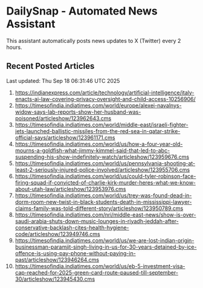 # DailySnap - Automated News Assistant

This assistant automatically posts news updates to X (Twitter) every 2 hours.

## Recent Posted Articles

Last updated: Thu Sep 18 06:31:46 UTC 2025

1. https://indianexpress.com/article/technology/artificial-intelligence/italy-enacts-ai-law-covering-privacy-oversight-and-child-access-10256906/
2. https://timesofindia.indiatimes.com/world/europe/alexei-navalnys-widow-says-lab-reports-show-her-husband-was-poisoned/articleshow/123962643.cms
3. https://timesofindia.indiatimes.com/world/middle-east/israeli-fighter-jets-launched-ballistic-missiles-from-the-red-sea-in-qatar-strike-official-says/articleshow/123961171.cms
4. https://timesofindia.indiatimes.com/world/us/how-a-four-year-old-mourns-a-goldfish-what-jimmy-kimmel-said-that-led-to-abc-suspending-his-show-indefinitely-watch/articleshow/123959676.cms
5. https://timesofindia.indiatimes.com/world/us/pennsylvania-shooting-at-least-2-seriously-injured-police-involved/articleshow/123955706.cms
6. https://timesofindia.indiatimes.com/world/us/could-tyler-robinson-face-firing-squad-if-convicted-of-charlie-kirk-murder-heres-what-we-know-about-utah-law/articleshow/123953976.cms
7. https://timesofindia.indiatimes.com/world/us/trey-was-found-dead-in-dorm-room-new-twist-in-black-students-death-in-mississippi-lawyer-claims-family-was-told-different-story/articleshow/123950789.cms
8. https://timesofindia.indiatimes.com/nri/middle-east-news/show-is-over-saudi-arabia-shuts-down-music-lounges-in-riyadh-jeddah-after-conservative-backlash-cites-health-hygiene-code/articleshow/123949746.cms
9. https://timesofindia.indiatimes.com/world/us/we-are-lost-indian-origin-businessman-paramjit-singh-living-in-us-for-30-years-detained-by-ice-offence-is-using-pay-phone-without-paying-in-past/articleshow/123946264.cms
10. https://timesofindia.indiatimes.com/world/us/eb-5-investment-visa-cap-reached-for-2025-green-card-route-paused-till-september-30/articleshow/123945430.cms
